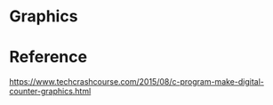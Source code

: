# Graphics

# Reference
https://www.techcrashcourse.com/2015/08/c-program-make-digital-counter-graphics.html
